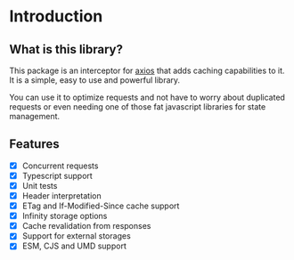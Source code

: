 # Introduction

## What is this library?

This package is an interceptor for [axios](https://axios-http.com/) that adds caching
capabilities to it. It is a simple, easy to use and powerful library.

You can use it to optimize requests and not have to worry about duplicated requests or
even needing one of those fat javascript libraries for state management.

## Features

- [x] Concurrent requests
- [x] Typescript support
- [x] Unit tests
- [x] Header interpretation
- [x] ETag and If-Modified-Since cache support
- [x] Infinity storage options
- [x] Cache revalidation from responses
- [x] Support for external storages
- [x] ESM, CJS and UMD support